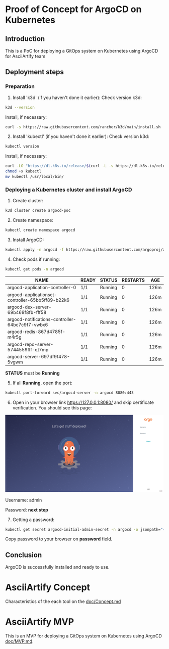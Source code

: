 # Proof of Concept for ArgoCD on Kubernetes

## Introduction

This is a PoC for deploying a GitOps system on Kubernetes using ArgoCD for AsciiArtify team

## Deployment steps 

### Preparation

1. Install 'k3d' (if you haven't done it earlier):
Check version k3d:
```bash
k3d --version
```
Install, if necessary:
```bash
curl -s https://raw.githubusercontent.com/rancher/k3d/main/install.sh | bash
```
2. Install 'kubectl' (if you haven't done it earlier):
Check version k3d:
```bash
kubectl version
```
Install, if necessary:
```bash
curl -LO "https://dl.k8s.io/release/$(curl -L -s https://dl.k8s.io/release/stable.txt)/bin/linux/amd64/kubectl"
chmod +x kubectl
mv kubectl /usr/local/bin/
```
### Deploying a Kubernetes cluster and install ArgoCD

1. Create cluster:
```bash
k3d cluster create argocd-poc
```
2. Create namespace:
```bash
kubectl create namespace argocd
```
3. Install ArgoCD:
```bash
kubectl apply -n argocd -f https://raw.githubusercontent.com/argoproj/argo-cd/stable/manifests/install.yaml
```
4. Check pods if running:
```bash
kubectl get pods -n argocd
```
| NAME                                              | READY  | STATUS   | RESTARTS  | AGE  |
|---------------------------------------------------|--------|----------|-----------|------|
| argocd-application-controller-0                   | 1/1    | Running  | 0         | 126m |
| argocd-applicationset-controller-65bb5ff89-b22k6  | 1/1    | Running  | 0         | 126m |
| argocd-dex-server-69b469f8fb-fff58                | 1/1    | Running  | 0         | 126m |
| argocd-notifications-controller-64bc7c9f7-vwbx6   | 1/1    | Running  | 0         | 126m |
| argocd-redis-867d4785f-m4r5g                      | 1/1    | Running  | 0         | 126m |
| argocd-repo-server-5744559fff-qt7mp               | 1/1    | Running  | 0         | 126m |
| argocd-server-697df9f478-5vgwm                    | 1/1    | Running  | 0         | 126m |

**STATUS** must be **Running**

5. If all **Running**, open the port:
```bash
kubectl port-forward svc/argocd-server -n argocd 8080:443
```
6. Open in your browser link https://127.0.0.1:8080/ and skip certificate verification.
You should see this page:

![Image](/.data/argo-cd.png)

Username: admin

Password: **next step**

7. Getting a password:
```bash
kubectl get secret argocd-initial-admin-secret -n argocd -o jsonpath="{.data.password}" | base64 -d; echo
```
Copy password to your browser on **password** field.

## Conclusion

ArgoCD is successfully installed and ready to use.


# AsciiArtify Concept

Characteristics of the each tool on the [doc/Concept.md](doc/Concept.md)


# AsciiArtify MVP

This is an MVP for deploying a GitOps system on Kubernetes using ArgoCD [doc/MVP.md](doc/MVP.md).

